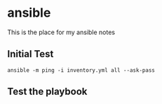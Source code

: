 # ansible
This is the place for my ansible notes


## Initial Test

`ansible -m ping -i inventory.yml all --ask-pass`


## Test the playbook

